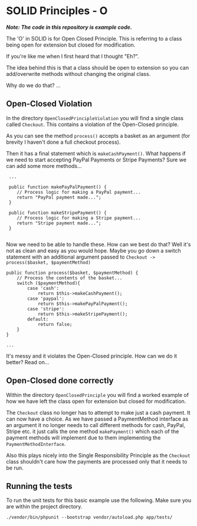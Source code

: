 # SOLID Principles - O

_**Note: The code in this repository is example code.**_

The 'O' in SOLID is for Open Closed Principle. This is referring to a class being open for extension but closed for modification.

If you're like me when I first heard that I thought "Eh?".

The idea behind this is that a class should be open to extension so you can add/overwrite methods without changing the original class.

Why do we do that?
...

## Open-Closed Violation

In the directory `OpenClosedPrincipleViolation` you will find a single class called `Checkout`. This contains a violation of the Open-Closed principle.

As you can see the method `process()` accepts a basket as an argument (for brevity I haven't done a full checkout process). 

Then it has a final statement which is `makeCashPayment()`. What happens if we need to start accepting PayPal Payments or Stripe Payments? Sure we can add some more methods...

```
 ...
 
 public function makePayPalPayment() {
    // Process logic for making a PayPal payment...
    return "PayPal payment made...";
 }
 
 public function makeStripePayment() {
    // Process logic for making a Stripe payment...
    return "Stripe payment made...";
 }
 
```

Now we need to be able to handle these. How can we best do that? Well it's not as clean and easy as you would hope. Maybe you go down a switch statement with an additional argument passed to `Checkout -> process($basket, $paymentMethod)`

```
public function process($basket, $paymentMethod) {
    // Process the contents of the basket...
    switch ($paymentMethod){
        case 'cash':
            return $this->makeCashPayment();
        case 'paypal':
            return $this->makePayPalPayment();
        case 'stripe':
            return $this->makeStripePayment();
        default:
            return false;
    }
}

...
```

It's messy and it violates the Open-Closed principle. How can we do it better? Read on...

## Open-Closed done correctly

Within the directory `OpenClosedPrinciple` you will find a worked example of how we have left the class open for extension but closed for modification.

The `Checkout` class no longer has to attempt to make just a cash payment. 
It can now have a choice. As we have passed a PaymentMethod interface as an argument it no longer needs to call different methods for cash, PayPal, Stripe etc. it just calls the one method `makePayment()` which each of the payment methods will implement due to them implementing the `PaymentMethodInterface`.

Also this plays nicely into the Single Responsibility Principle as the `Checkout` class shouldn't care how the payments are processed only that it needs to be run.

## Running the tests

To run the unit tests for this basic example use the following. Make sure you are within the project directory.

`./vendor/bin/phpunit --bootstrap vendor/autoload.php app/tests/`

